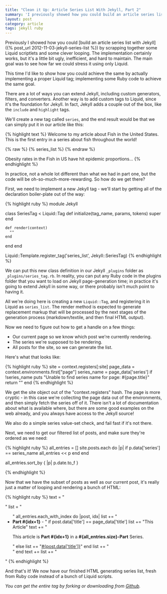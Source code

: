 ```yaml
---
title: "Clean it Up: Article Series List With Jekyll, Part 2"
summary: 'I previously showed how you could build an article series list with Jekyll using Liquid. This time I use a custom Liquid tag instead of a Liquid script-let.'
layout: post
category: article
tags: jekyll ruby
---
```


Previously I showed how you could [build an article series list with Jekyll]({% post_url 2012-11-03-jekyll-series-list %}) by scrapping together some Liquid scriptlets and some clever looping. The implementation certainly works, but it's a little bit ugly, inefficient, and hard to maintain. The main goal was to see how far we could stress it using only Liquid.

This time I'd like to show how you could achieve the same by actually implementing a proper Liquid tag; implementing some Ruby code to achieve the same goal.

There are a lot of ways you can extend Jekyll, including custom generators, filters, and converters. Another way is to add custom tags to Liquid, since it's the foundation for Jekyll. In fact, Jekyll adds a couple out of the box, like the `include` and `highlight` tags.

We'll create a new tag called `series`, and the end result would be that we can simply put it in our article like this:

{% highlight text %}
Welcome to my article about Fish in the United States. This is the first entry in a series about fish throughout the world!

{% raw %}
{% series_list %}
{% endraw %}

Obesity rates in the Fish in US have hit epidemic proportions...
{% endhighlight %}

In practice, not a whole lot different than what we had in part one, but the code will be oh-so-much-more-rewarding. So how do we get there?

First, we need to implement a new Jekyll tag - we'll start by getting all of the declaration boiler-plate out of the way:

{% highlight ruby %}
module Jekyll

  class SeriesTag < Liquid::Tag
    def initialize(tag_name, params, tokens)
      super
    end

    def render(context)
      ""
    end
  end
end

Liquid::Template.register_tag('series_list', Jekyll::SeriesTag)
{% endhighlight %}

We can put this new class definition in our Jekyll `_plugins` folder as `_plugins/series_tag.rb`. In reality, you can put any Ruby code in the plugins folder that you want to load on Jekyll page-generation time; in practice it's going to extend Jekyll in some way, or there probably isn't much point to having it.

All we're doing here is creating a new `Liquid::Tag`, and registering it in Liquid as `series_list`. The render method is expected to generate replacement markup that will be processed by the next stages of the generation process (markdown/textile, and then final HTML output).

Now we need to figure out how to get a handle on a few things:

* Our current page so we know which post we're currently rendering.
* The series we're supposed to be rendering.
* All posts for the site, so we can generate the list.

Here's what that looks like:

{% highlight ruby %}
site = context.registers[:site]
page_data = context.environments.first["page"]
series_name = page_data['series']
if !series_name
	puts "Unable to find series name for page: #{page.title}"
    return "<!-- Error with series tag -->"
end
{% endhighlight %}

We get the site object out of the "context.registers" hash. The page is more cryptic - in this case we're collecting the page data out of the environments, and then simply fetch the series off of it. There isn't a lot of documentation about what is available where, but there are some good examples on the web already, and you always have access to the Jekyll source!

We also do a simple series value-set check, and fail fast if it's not there.

Next, we need to get our filtered list of posts, and make sure they're ordered as we need:

{% highlight ruby %}
all_entries = []
  site.posts.each do |p|
    if p.data['series'] == series_name
      all_entries << p
    end
  end

  all_entries.sort_by { |p| p.date.to_f }

{% endhighlight %}

Now that we have the subset of posts as well as our current post, it's really just a matter of looping and rendering a bunch of HTML:

{% highlight ruby %}
text = "<div class='seriesNote'>"
  list = "<ul>"
  all_entries.each_with_index do |post, idx|
    list += "<li><strong>Part #{idx+1}</strong> - "
    if post.data['title'] == page_data['title']
      list += "This Article"
      text += "<p>This article is <strong>Part #{idx+1}</strong> in a <strong>#{all_entries.size}-Part</strong> Series.</p>"
    else
      list += "<a href='#{post.url}'>#{post.data['title']}</a>"
    end
    list += "</li>"
  end
  text += list += "</ul></div>"
{% endhighlight %}

And that's it! We now have our finished HTML generating series list, fresh from Ruby code instead of a bunch of Liquid scripts.

*You can get the entire tag by forking or downloading from [Github](http://www.github.com/realjenius/site-samples/blob/master/2012-11-04-jekyll-series-list-2/series_tag.rb).*